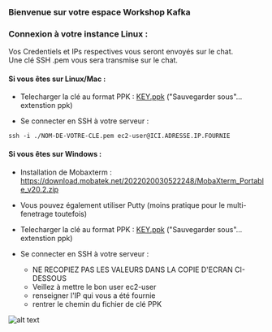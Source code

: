 ### Bienvenue sur votre espace Workshop Kafka


### Connexion à votre instance Linux :

Vos Credentiels et IPs respectives vous seront envoyés sur le chat.    
Une clé SSH .pem vous sera transmise sur le chat.  


#### Si vous êtes sur Linux/Mac :

- Telecharger la clé au format PPK : [KEY.ppk](https://raw.githubusercontent.com/mehdi-lamrani/kafka-workshop/master/res/bin/SAP-KEY.pem)
  ("Sauvegarder sous"... extenstion ppk)
  
- Se connecter en SSH à votre serveur :

```console 
ssh -i ./NOM-DE-VOTRE-CLE.pem ec2-user@ICI.ADRESSE.IP.FOURNIE
```

#### Si vous êtes sur Windows :

- Installation de Mobaxterm :
https://download.mobatek.net/2022020030522248/MobaXterm_Portable_v20.2.zip

- Vous pouvez également utiliser Putty (moins pratique pour le multi-fenetrage toutefois)

- Telecharger la clé au format PPK : [KEY.ppk](https://raw.githubusercontent.com/mehdi-lamrani/kafka-workshop/master/res/bin/SAP-KEY.ppk)
  ("Sauvegarder sous"... extenstion ppk)

- Se connecter en SSH à votre serveur :

  - NE RECOPIEZ PAS LES VALEURS DANS LA COPIE D'ECRAN CI-DESSOUS
  - Veillez à mettre le bon user ec2-user  
  - renseigner l'IP qui vous a été fournie  
  - rentrer le chemin du fichier de clé PPK 

![alt text](https://i.ibb.co/tYL7W8y/Annotation-2020-05-08-135954.png)
